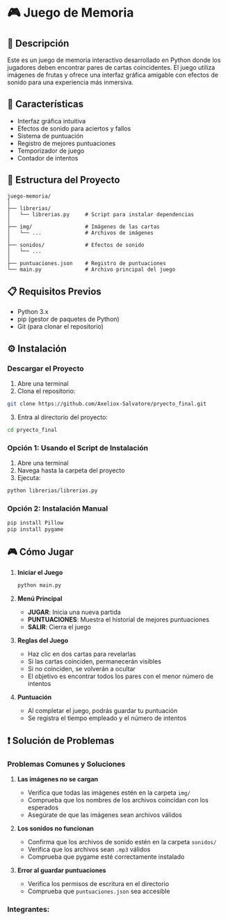 # 🎮 Juego de Memoria

## 📝 Descripción
Este es un juego de memoria interactivo desarrollado en Python donde los jugadores deben encontrar pares de cartas coincidentes. El juego utiliza imágenes de frutas y ofrece una interfaz gráfica amigable con efectos de sonido para una experiencia más inmersiva.

## 🚀 Características
- Interfaz gráfica intuitiva
- Efectos de sonido para aciertos y fallos
- Sistema de puntuación
- Registro de mejores puntuaciones
- Temporizador de juego
- Contador de intentos

## 📁 Estructura del Proyecto
```
juego-memoria/
│
├── librerias/
│   └── librerias.py     # Script para instalar dependencias
│
├── img/                 # Imágenes de las cartas
│   └── ...              # Archivos de imágenes
│
├── sonidos/             # Efectos de sonido
│   └── ...
│    
├── puntuaciones.json    # Registro de puntuaciones
└── main.py              # Archivo principal del juego
```

## 📋 Requisitos Previos
- Python 3.x
- pip (gestor de paquetes de Python)
- Git (para clonar el repositorio)

## ⚙️ Instalación

### Descargar el Proyecto
1. Abre una terminal
2. Clona el repositorio:
```bash
git clone https://github.com/Axeliox-Salvatore/pryecto_final.git
```
3. Entra al directorio del proyecto:
```bash
cd pryecto_final
```

### Opción 1: Usando el Script de Instalación
1. Abre una terminal
2. Navega hasta la carpeta del proyecto
3. Ejecuta:
```bash
python librerias/librerias.py
```

### Opción 2: Instalación Manual
```bash
pip install Pillow
pip install pygame
```

## 🎮 Cómo Jugar

1. **Iniciar el Juego**
   ```bash
   python main.py
   ```

2. **Menú Principal**
   - **JUGAR**: Inicia una nueva partida
   - **PUNTUACIONES**: Muestra el historial de mejores puntuaciones
   - **SALIR**: Cierra el juego

3. **Reglas del Juego**
   - Haz clic en dos cartas para revelarlas
   - Si las cartas coinciden, permanecerán visibles
   - Si no coinciden, se volverán a ocultar
   - El objetivo es encontrar todos los pares con el menor número de intentos

4. **Puntuación**
   - Al completar el juego, podrás guardar tu puntuación
   - Se registra el tiempo empleado y el número de intentos

## ❗ Solución de Problemas

### Problemas Comunes y Soluciones

1. **Las imágenes no se cargan**
   - Verifica que todas las imágenes estén en la carpeta `img/`
   - Comprueba que los nombres de los archivos coincidan con los esperados
   - Asegúrate de que las imágenes sean archivos válidos

2. **Los sonidos no funcionan**
   - Confirma que los archivos de sonido estén en la carpeta `sonidos/`
   - Verifica que los archivos sean `.mp3` válidos
   - Comprueba que pygame esté correctamente instalado

3. **Error al guardar puntuaciones**
   - Verifica los permisos de escritura en el directorio
   - Comprueba que `puntuaciones.json` sea accesible

### Integrantes:
